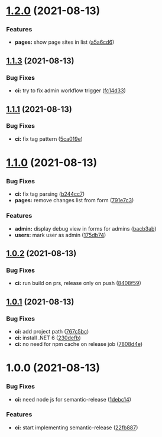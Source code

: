 # [1.2.0](https://github.com/BioWareRu/BioEngine/compare/v1.1.5...v1.2.0) (2021-08-13)


### Features

* **pages:** show page sites in list ([a5a6cd6](https://github.com/BioWareRu/BioEngine/commit/a5a6cd6159a879805ae080da2259ae2daa76efa3))

## [1.1.3](https://github.com/BioWareRu/BioEngine/compare/v1.1.2...v1.1.3) (2021-08-13)


### Bug Fixes

* **ci:** try to fix admin workflow trigger ([fc14d33](https://github.com/BioWareRu/BioEngine/commit/fc14d331a6e64afaa6f5d4e9573ddf860990ece1))

## [1.1.1](https://github.com/BioWareRu/BioEngine/compare/v1.1.0...v1.1.1) (2021-08-13)


### Bug Fixes

* **ci:** fix tag pattern ([5ca019e](https://github.com/BioWareRu/BioEngine/commit/5ca019e1f868d2a0c15e4b0f236ef7c04bada884))

# [1.1.0](https://github.com/BioWareRu/BioEngine/compare/v1.0.2...v1.1.0) (2021-08-13)


### Bug Fixes

* **ci:** fix tag parsing ([b244cc7](https://github.com/BioWareRu/BioEngine/commit/b244cc7144c7367e69a94ece7bfc5166bb2f2216))
* **pages:** remove changes list from form ([791e7c3](https://github.com/BioWareRu/BioEngine/commit/791e7c3c3fec3bef237f7a07522c5e15cb5e6bab))


### Features

* **admin:** display debug view in forms for admins ([bacb3ab](https://github.com/BioWareRu/BioEngine/commit/bacb3ab085339ba8040b5180a2fe23c1366f1b01))
* **users:** mark user as admin ([175db74](https://github.com/BioWareRu/BioEngine/commit/175db7450cba291c66916350ef92026567d286f8))

## [1.0.2](https://github.com/BioWareRu/BioEngine/compare/v1.0.1...v1.0.2) (2021-08-13)


### Bug Fixes

* **ci:** run build on prs, release only on push ([8408f59](https://github.com/BioWareRu/BioEngine/commit/8408f59a924c70dcc903f3217a8b36a75aefa82c))

## [1.0.1](https://github.com/BioWareRu/BioEngine/compare/v1.0.0...v1.0.1) (2021-08-13)


### Bug Fixes

* **ci:** add project path ([767c5bc](https://github.com/BioWareRu/BioEngine/commit/767c5bc4dce7d15e2e2289706f3e6e6fdd1b0da3))
* **ci:** install .NET 6 ([230defb](https://github.com/BioWareRu/BioEngine/commit/230defb1f3c0354738f82dd375d4e07f0ee93345))
* **ci:** no need for npm cache on release job ([7808d4e](https://github.com/BioWareRu/BioEngine/commit/7808d4e323ad032243c8b449322ac5f86201b88f))

# 1.0.0 (2021-08-13)


### Bug Fixes

* **ci:** need node js for semantic-release ([1debc14](https://github.com/BioWareRu/BioEngine/commit/1debc1415ff50fe26ffbf3446d771fcf8c2d67ff))


### Features

* **ci:** start implementing semantic-release ([22fb887](https://github.com/BioWareRu/BioEngine/commit/22fb887d7fc685e726316843184adfc5eaa9c909))
